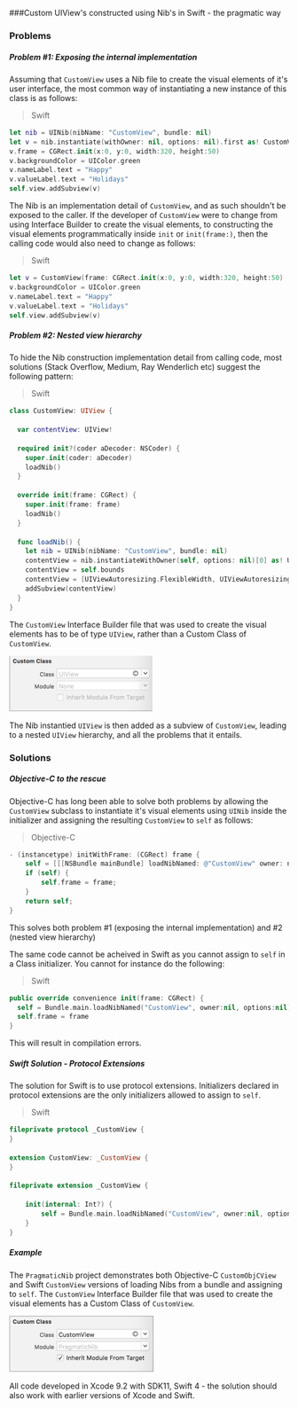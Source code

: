 ###Custom UIView's constructed using Nib's in Swift - the pragmatic way

### Problems

##### Problem #1: Exposing the internal implementation

Assuming that `CustomView` uses a Nib file to create the visual elements of it's user interface, the most common way of instantiating a new instance of this class is as follows:

> Swift

```swift
let nib = UINib(nibName: "CustomView", bundle: nil)
let v = nib.instantiate(withOwner: nil, options: nil).first as! CustomView
v.frame = CGRect.init(x:0, y:0, width:320, height:50)
v.backgroundColor = UIColor.green
v.nameLabel.text = "Happy"
v.valueLabel.text = "Holidays"
self.view.addSubview(v)
```

The Nib is an implementation detail of `CustomView`, and as such shouldn't be exposed to the caller. If the developer of `CustomView` were to change from using Interface Builder to create the visual elements, to constructing the visual elements programmatically inside `init` or `init(frame:)`, then the calling code would also need to change as follows:

> Swift

```swift
let v = CustomView(frame: CGRect.init(x:0, y:0, width:320, height:50)
v.backgroundColor = UIColor.green
v.nameLabel.text = "Happy"
v.valueLabel.text = "Holidays"
self.view.addSubview(v)
```

##### Problem #2: Nested view hierarchy

To hide the Nib construction implementation detail from calling code, most solutions (Stack Overflow, Medium, Ray Wenderlich etc) suggest the following pattern:

> Swift

```swift
class CustomView: UIView {
  
  var contentView: UIView!
  
  required init?(coder aDecoder: NSCoder) {
    super.init(coder: aDecoder)
    loadNib()
  }

  override init(frame: CGRect) {
    super.init(frame: frame)
    loadNib()
  }

  func loadNib() {
    let nib = UINib(nibName: "CustomView", bundle: nil)
    contentView = nib.instantiateWithOwner(self, options: nil)[0] as! UIView
    contentView = self.bounds
    contentView = [UIViewAutoresizing.FlexibleWidth, UIViewAutoresizing.FlexibleHeight]
    addSubview(contentView)
  }
}
```

The `CustomView` Interface Builder file that was used to create the visual elements has to be of type `UIView`, rather than a Custom Class of `CustomView`. 

![CustomClass](./Documentation/Images/CustomClass.png)

The Nib instantied `UIView` is then added as a subview of `CustomView`, leading to a nested `UIView` hierarchy, and all the problems that it entails.

### Solutions

##### Objective-C to the rescue

Objective-C has long been able to solve both problems by allowing the `CustomView` subclass to instantiate it's visual elements using `UINib` inside the initializer and assigning the resulting `CustomView` to `self` as follows:

> Objective-C

```objective-c
- (instancetype) initWithFrame: (CGRect) frame {
    self = [[[NSBundle mainBundle] loadNibNamed: @"CustomView" owner: nil options: nil] objectAtIndex: 0];
    if (self) {
        self.frame = frame;
    }
    return self;
}
```
This solves both problem #1 (exposing the internal implementation) and #2 (nested view hierarchy)

The same code cannot be acheived in Swift as you cannot assign to `self` in a Class initializer. You cannot for instance do the following:

> Swift

```swift
public override convenience init(frame: CGRect) {
  self = Bundle.main.loadNibNamed("CustomView", owner:nil, options:nil)![0] as! Self;
  self.frame = frame
}
```

This will result in compilation errors.

##### Swift Solution - Protocol Extensions

The solution for Swift is to use protocol extensions. Initializers declared in protocol extensions are the only initializers allowed to assign to `self`.

> Swift

```swift
fileprivate protocol _CustomView {
}

extension CustomView: _CustomView {
}

fileprivate extension _CustomView {

    init(internal: Int?) {
        self = Bundle.main.loadNibNamed("CustomView", owner:nil, options:nil)![0] as! Self;
    }
}
```

##### Example

The `PragmaticNib` project demonstrates both Objective-C `CustomObjCView` and Swift `CustomView` versions of loading Nibs from a bundle and assigning to `self`. The `CustomView` Interface Builder file that was used to create the visual elements has a Custom Class of `CustomView`.

![CustomClassCorrect](./Documentation/Images/CustomClassCorrect.png)

All code developed in Xcode 9.2 with SDK11, Swift 4 - the solution should also work with earlier versions of Xcode and Swift.